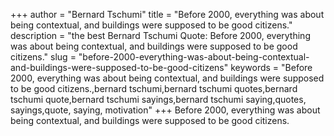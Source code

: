 +++
author = "Bernard Tschumi"
title = "Before 2000, everything was about being contextual, and buildings were supposed to be good citizens."
description = "the best Bernard Tschumi Quote: Before 2000, everything was about being contextual, and buildings were supposed to be good citizens."
slug = "before-2000-everything-was-about-being-contextual-and-buildings-were-supposed-to-be-good-citizens"
keywords = "Before 2000, everything was about being contextual, and buildings were supposed to be good citizens.,bernard tschumi,bernard tschumi quotes,bernard tschumi quote,bernard tschumi sayings,bernard tschumi saying,quotes, sayings,quote, saying, motivation"
+++
Before 2000, everything was about being contextual, and buildings were supposed to be good citizens.
